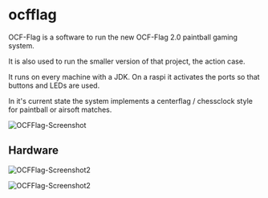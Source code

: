 # ocfflag

OCF-Flag is a software to run the new OCF-Flag 2.0 paintball gaming system.

It is also used to run the smaller version of that project, the action case.

It runs on every machine with a JDK. On a raspi it activates the ports so that buttons and LEDs are used.

In it's current state the system implements a centerflag / chessclock style for paintball or airsoft matches.

![OCFFlag-Screenshot](https://www.flashheart.de/lib/exe/fetch.php/de:blog:ocfflag-121-154.png)

## Hardware

![OCFFlag-Screenshot2](https://www.flashheart.de/lib/exe/fetch.php/de:blog:ocfflag2.jpg)

![OCFFlag-Screenshot2](https://www.flashheart.de/lib/exe/fetch.php/de:blog:actioncase1.jpg)
